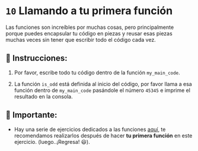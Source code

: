 # `10` Llamando a tu primera función

Las funciones son increíbles por muchas cosas, pero principalmente porque puedes encapsular tu código
en piezas y reusar esas piezas muchas veces sin tener que escribir todo el código cada vez.

## 📝 Instrucciones:

1. Por favor, escribe todo tu código dentro de la función `my_main_code`.

2. La función `is_odd` está definida al inicio del código, por favor llama a esa función dentro de `my_main_code` pasándole el número `45345` e imprime el resultado en la consola.

## :mag_right: Importante:

 + Hay una serie de ejercicios dedicados a las funciones [aquí](https://github.com/4GeeksAcademy/python-functions-programming-exercises), te recomendamos realizarlos después de hacer **tu primera función** en este ejercicio. (luego..¡Regresa! :smiley:).